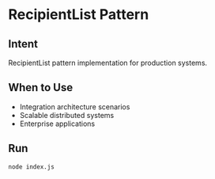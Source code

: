# RecipientList Pattern

## Intent
RecipientList pattern implementation for production systems.

## When to Use
- Integration architecture scenarios
- Scalable distributed systems
- Enterprise applications

## Run
```bash
node index.js
```

